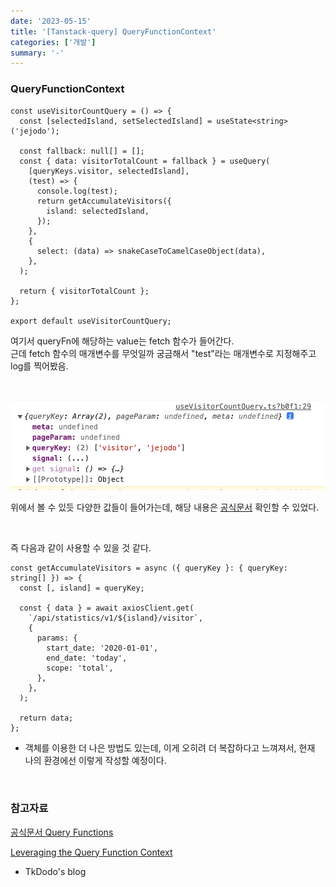 ```yaml
---
date: '2023-05-15'
title: '[Tanstack-query] QueryFunctionContext'
categories: ['개발']
summary: '-'
---
```


### QueryFunctionContext

```TSX
const useVisitorCountQuery = () => {
  const [selectedIsland, setSelectedIsland] = useState<string>('jejodo');

  const fallback: null[] = [];
  const { data: visitorTotalCount = fallback } = useQuery(
    [queryKeys.visitor, selectedIsland],
    (test) => {
      console.log(test);
      return getAccumulateVisitors({
        island: selectedIsland,
      });
    },
    {
      select: (data) => snakeCaseToCamelCaseObject(data),
    },
  );

  return { visitorTotalCount };
};

export default useVisitorCountQuery;
```

여기서 queryFn에 해당하는 value는 fetch 함수가 들어간다.  
근데 fetch 함수의 매개변수를 무엇일까 궁금해서 "test"라는 매개변수로 지정해주고 log를 찍어봤음.

<br>

![queryFn](./queryFn.png)

위에서 볼 수 있듯 다양한 값들이 들어가는데, 해당 내용은 [공식문서](https://tanstack.com/query/v4/docs/react/guides/query-functions#query-function-variables) 확인할 수 있었다.

<br>

즉 다음과 같이 사용할 수 있을 것 같다.

```TSX
const getAccumulateVisitors = async ({ queryKey }: { queryKey: string[] }) => {
  const [, island] = queryKey;

  const { data } = await axiosClient.get(
    `/api/statistics/v1/${island}/visitor`,
    {
      params: {
        start_date: '2020-01-01',
        end_date: 'today',
        scope: 'total',
      },
    },
  );

  return data;
};
```

- 객체를 이용한 더 나은 방법도 있는데, 이게 오히려 더 복잡하다고 느껴져서, 현재 나의 환경에선 이렇게 작성할 예정이다.

<br>

### 참고자료

[공식문서 Query Functions](https://tanstack.com/query/v4/docs/react/guides/query-functions#query-function-variables)

[Leveraging the Query Function Context](https://tkdodo.eu/blog/leveraging-the-query-function-context)

- TkDodo's blog
